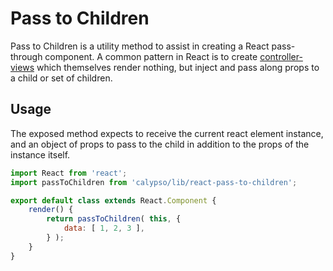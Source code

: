 # Pass to Children

Pass to Children is a utility method to assist in creating a React pass-through component. A common pattern in React is to create [controller-views](https://facebook.github.io/flux/docs/overview.html#views-and-controller-views) which themselves render nothing, but inject and pass along props to a child or set of children.

## Usage

The exposed method expects to receive the current react element instance, and an object of props to pass to the child in addition to the props of the instance itself.

```js
import React from 'react';
import passToChildren from 'calypso/lib/react-pass-to-children';

export default class extends React.Component {
	render() {
		return passToChildren( this, {
			data: [ 1, 2, 3 ],
		} );
	}
}
```
